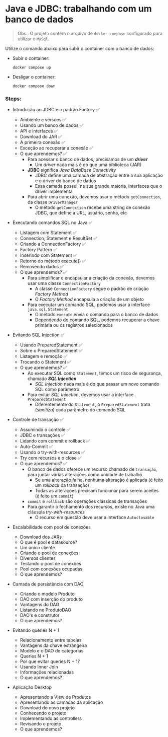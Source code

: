 # Java e JDBC: trabalhando com um banco de dados

> Obs.: O projeto contém o arquivo de `docker-compose` configurado para utilizar o `MySql`. 
> 
Utilize o comando abaixo para subir o container com o banco de dados:
- Subir o container:
  ```
  docker compose up
  ```
- Desligar o container:
  ```
  docker compose down
  ```

### Steps:

- Introdução ao JDBC e o padrão Factory ✅
  - Ambiente e versões ✅
  - Usando um banco de dados ✅
  - API e interfaces ✅
  - Download do JAR ✅
  - A primeira conexão ✅
  - Exceção ao recuperar a conexão ✅
  - O que aprendemos? ✅
    - Para acessar o banco de dados, precisamos de um **_driver_**
      - Um _driver_ nada mais é do que uma biblioteca (JAR)
    - **JDBC** significa _Java DataBase Conectivity_
      - JDBC define uma camada de abstração entre a sua aplicação e o driver do banco de dados
      - Essa camada possui, na sua grande maioria, interfaces que o driver implementa
    - Para abrir uma conexão, devemos usar o método `getConnection`, da classe `DriverManager`
      - O método `getConnection` recebe uma string de conexão JDBC, que define a URL, usuário, senha, etc


- Executando comandos SQL no Java ✅
  - Listagem com Statement ✅
  - Connection, Statement e ResultSet ✅
  - Criando a ConnectionFactory ✅
  - Factory Pattern ✅
  - Inserindo com Statement ✅
  - Retorno do método execute() ✅
  - Removendo dados ✅
  - O que aprendemos? ✅
    - Para simplificar e encapsular a criação da conexão, devemos usar uma classe `ConnectionFactory`
      - A classe `ConnectionFactory` segue o padrão de criação _Factory Method_
      - O _Factory Method_ encapsula a criação de um objeto
    - Para executar um comando SQL, podemos usar a interface `java.sql.Statement`
      - O método `execute` envia o comando para o banco de dados
      - Dependendo do comando SQL, podemos recuperar a chave primária ou os registros selecionados


- Evitando SQL Injection ✅
  - Usando PreparedStatement ✅
  - Sobre o PreparedStatement ✅
  - Listagem e remoção ✅
  - Trocando o Statement ✅
  - O que aprendemos? ✅
    - Ao executar SQL como `Statement`, temos um risco de segurança, chamado **_SQL Injection_**
      - _SQL Injection_ nada mais é do que passar um novo comando SQL como parâmetro
    - Para evitar _SQL Injection_, devemos usar a interface `PreparedStatement`
      - Diferentemente do `Statement`, o `PreparedStatement` trata (_sanitiza_) cada parâmetro do comando SQL

- Controle de transação ✅
  - Assumindo o controle ✅
  - JDBC e transações ✅
  - Lidando com commit e rollback ✅
  - Auto-Commit ✅
  - Usando o try-with-resources ✅
  - Try com recursos e o close ✅
  - O que aprendemos? ✅
    - O banco de dados oferece um recurso chamado de `transação`, para juntar várias alterações como unidade de trabalho
      - Se uma alteração falha, nenhuma alteração é aplicada (é feito um _rollback_ da transação)
      - Todas as alterações precisam funcionar para serem aceites (é feito um `commit`)
    - `commit` e `rollback` são operações clássicas de transações
    - Para garantir o fechamento dos recursos, existe no Java uma cláusula _try-with-resources_
      - O recurso em questão deve usar a interface `Autoclosable`


- Escalabilidade com pool de conexões
  - Download dos JARs
  - O que é pool e datasource?
  - Um único cliente
  - Criando o pool de conexões
  - Diversos clientes
  - Testando o pool de conexões
  - Pool com conexões ocupadas
  - O que aprendemos?


- Camada de persistência com DAO
  - Criando o modelo Produto
  - DAO com inserção do produto
  - Vantagens do DAO
  - Listando no ProdutoDAO
  - DAO's e construtor
  - O que aprendemos?


- Evitando queries N + 1
  - Relacionamento entre tabelas
  - Vantagens da chave estrangeira
  - Modelo e o DAO de categorias
  - Queries N + 1
  - Por que evitar queries N + 1?
  - Usando Inner Join
  - Informações relacionadas
  - O que aprendemos?


- Aplicação Desktop
  - Apresentando a View de Produtos
  - Apresentando as camadas da aplicação
  - Download do novo projeto
  - Conhecendo o projeto
  - Implementando as controllers
  - Revisando o projeto
  - O que aprendemos?
